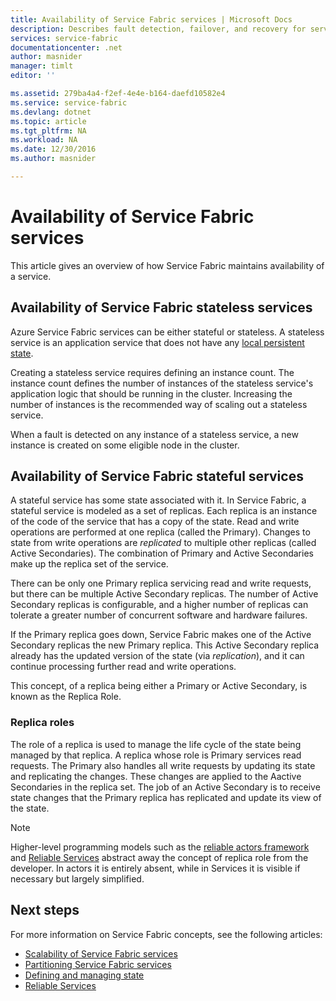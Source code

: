 ```yaml
---
title: Availability of Service Fabric services | Microsoft Docs
description: Describes fault detection, failover, and recovery for services
services: service-fabric
documentationcenter: .net
author: masnider
manager: timlt
editor: ''

ms.assetid: 279ba4a4-f2ef-4e4e-b164-daefd10582e4
ms.service: service-fabric
ms.devlang: dotnet
ms.topic: article
ms.tgt_pltfrm: NA
ms.workload: NA
ms.date: 12/30/2016
ms.author: masnider

---
```

# Availability of Service Fabric services
This article gives an overview of how Service Fabric maintains availability of a service.

## Availability of Service Fabric stateless services
Azure Service Fabric services can be either stateful or stateless. A stateless service is an application service that does not have any [local persistent state](service-fabric-concepts-state.md).

Creating a stateless service requires defining an instance count. The instance count defines the number of instances of the stateless service's application logic that should be running in the cluster. Increasing the number of instances is the recommended way of scaling out a stateless service.

When a fault is detected on any instance of a stateless service, a new instance is created on some eligible node in the cluster.

## Availability of Service Fabric stateful services
A stateful service has some state associated with it. In Service Fabric, a stateful service is modeled as a set of replicas. Each replica is an instance of the code of the service that has a copy of the state. Read and write operations are performed at one replica (called the Primary). Changes to state from write operations are *replicated* to multiple other replicas (called Active Secondaries). The combination of Primary and Active Secondaries make up the replica set of the service.

There can be only one Primary replica servicing read and write requests, but there can be multiple Active Secondary replicas. The number of Active Secondary replicas is configurable, and a higher number of replicas can tolerate a greater number of concurrent software and hardware failures.

If the Primary replica goes down, Service Fabric makes one of the Active Secondary replicas the new Primary replica. This Active Secondary replica already has the updated version of the state (via *replication*), and it can continue processing further read and write operations.

This concept, of a replica being either a Primary or Active Secondary, is known as the Replica Role.

### Replica roles
The role of a replica is used to manage the life cycle of the state being managed by that replica. A replica whose role is Primary services read requests. The Primary also handles all write requests by updating its state and replicating the changes. These changes are applied to the Aactive Secondaries in the replica set. The job of an Active Secondary is to receive state changes that the Primary replica has replicated and update its view of the state.

> [!NOTE]
> Higher-level programming models such as the [reliable actors framework](service-fabric-reliable-actors-introduction.md) and [Reliable Services](service-fabric-reliable-services-introduction.md) abstract away the concept of replica role from the developer. In actors it is entirely absent, while in Services it is visible if necessary but largely simplified.
>
>

## Next steps
For more information on Service Fabric concepts, see the following articles:

* [Scalability of Service Fabric services](service-fabric-concepts-scalability.md)
* [Partitioning Service Fabric services](service-fabric-concepts-partitioning.md)
* [Defining and managing state](service-fabric-concepts-state.md)
* [Reliable Services](service-fabric-reliable-services-introduction.md)
